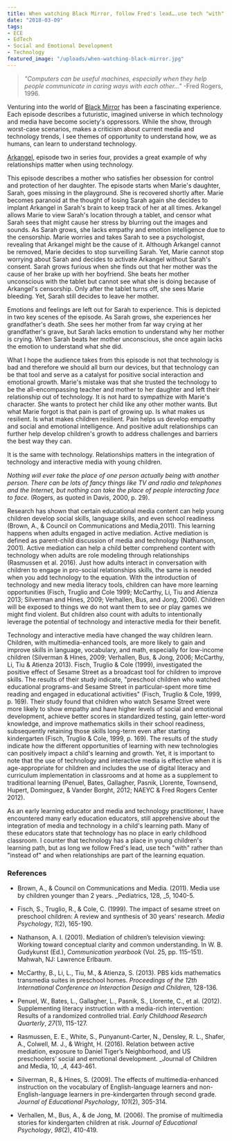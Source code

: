 ```yaml
---
title: When watching Black Mirror, follow Fred's lead….use tech "with" rather than "instead of"…
date: "2018-03-09"
tags: 
- ECE
- EdTech
- Social and Emotional Development
- Technology
featured_image: "/uploads/when-watching-black-mirror.jpg"
---
```

> _"Computers can be useful machines, especially when they help people communicate in caring ways with each other…"_ -Fred Rogers, 1996.

Venturing into the world of [Black Mirror](https://en.wikipedia.org/wiki/Black_Mirror) has been a fascinating experience. Each episode describes a futuristic, imagined universe in which technology and media have become society's oppressors. While the show, through worst-case scenarios, makes a criticism about current media and technology trends, I see themes of opportunity to understand how, we as humans, can learn to understand technology.

[Arkangel](https://en.wikipedia.org/wiki/Arkangel_(Black_Mirror)), episode two in series four, provides a great example of why relationships matter when using technology.

This episode describes a mother who satisfies her obsession for control and protection of her daughter. The episode starts when Marie's daughter, Sarah, goes missing in the playground. She is recovered shortly after. Marie becomes paranoid at the thought of losing Sarah again she decides to implant Arkangel in Sarah's brain to keep track of her at all times. Arkangel allows Marie to view Sarah's location through a tablet, and censor what Sarah sees that might cause her stress by blurring out the images and sounds. As Sarah grows, she lacks empathy and emotion intelligence due to the censorship. Marie worries and takes Sarah to see a psychologist, revealing that Arkangel might be the cause of it. Although Arkangel cannot be removed, Marie decides to stop surveilling Sarah. Yet, Marie cannot stop worrying about Sarah and decides to activate Arkangel without Sarah's consent. Sarah grows furious when she finds out that her mother was the cause of her brake up with her boyfriend. She beats her mother unconscious with the tablet but cannot see what she is doing because of Arkangel's censorship. Only after the tablet turns off, she sees Marie bleeding. Yet, Sarah still decides to leave her mother.

Emotions and feelings are left out for Sarah to experience. This is depicted in two key scenes of the episode. As Sarah grows, she experiences her grandfather's death. She sees her mother from far way crying at her grandfather's grave, but Sarah lacks emotion to understand why her mother is crying. When Sarah beats her mother unconscious, she once again lacks the emotion to understand what she did.

What I hope the audience takes from this episode is not that technology is bad and therefore we should all burn our devices, but that technology can be that tool and serve as a catalyst for positive social interaction and emotional growth. Marie's mistake was that she trusted the technology to be the all-encompassing teacher and mother to her daughter and left their relationship out of technology. It is not hard to sympathize with Marie's character. She wants to protect her child like any other mother wants. But what Marie forgot is that pain is part of growing up. Is what makes us resilient. Is what makes children resilient. Pain helps us develop empathy and social and emotional intelligence. And positive adult relationships can further help develop children's growth to address challenges and barriers the best way they can.

It is the same with technology. Relationships matters in the integration of technology and interactive media with young children.

_Nothing will ever take the place of one person actually being with another person. There can be lots of fancy things like TV and radio and telephones and the Internet, but nothing can take the place of people interacting face to face._ (Rogers, as quoted in Davis, 2000, p. 29).

Research has shown that certain educational media content can help young children develop social skills, language skills, and even school readiness (Brown, A., & Council on Communications and Media,2011). This learning happens when adults engaged in active mediation. Active mediation is defined as parent-child discussion of media and technology (Nathanson, 2001). Active mediation can help a child better comprehend content with technology when adults are role modeling through relationships (Rasmussen et al. 2016). Just how adults interact in conversation with children to engage in pro-social relationships skills, the same is needed when you add technology to the equation. With the introduction of technology and new media literacy tools, children can have more learning opportunities (Fisch, Truglio and Cole 1999; McCarthy, Li, Tiu and Atienza 2013; Silverman and Hines, 2009; Verhallen, Bus, and Jong, 2006). Children will be exposed to things we do not want them to see or play games we might find violent. But children also count with adults to intentionally leverage the potential of technology and interactive media for their benefit.

Technology and interactive media have changed the way children learn. Children, with multimedia-enhanced tools, are more likely to gain and improve skills in language, vocabulary, and math, especially for low-income children (Silverman & Hines, 2009; Verhallen, Bus, & Jong, 2006; McCarthy, Li, Tiu & Atienza 2013). Fisch, Truglio & Cole (1999), investigated the positive effect of Sesame Street as a broadcast tool for children to improve skills. The results of their study indicate, "preschool children who watched educational programs-and Sesame Street in particular-spent more time reading and engaged in educational activities" (Fisch, Truglio & Cole, 1999, p. 169). Their study found that children who watch Sesame Street were more likely to show empathy and have higher levels of social and emotional development, achieve better scores in standardized testing, gain letter-word knowledge, and improve mathematics skills in their school readiness, subsequently retaining those skills long-term even after starting kindergarten (Fisch, Truglio & Cole, 1999, p. 169). The results of the study indicate how the different opportunities of learning with new technologies can positively impact a child's learning and growth. Yet, it is important to note that the use of technology and interactive media is effective when it is age-appropriate for children and includes the use of digital literacy and curriculum implementation in classrooms and at home as a supplement to traditional learning (Penuel, Bates, Gallagher, Pasnik, Llorente, Townsend, Hupert, Dominguez, & Vander Borght, 2012; NAEYC & Fred Rogers Center 2012).

As an early learning educator and media and technology practitioner, I have encountered many early education educators, still apprehensive about the integration of media and technology in a child's learning path. Many of these educators state that technology has no place in early childhood classroom. I counter that technology has a place in young children's learning path, but as long we follow Fred's lead, use tech "with" rather than "instead of" and when relationships are part of the learning equation.

### References

* Brown, A., & Council on Communications and Media. (2011). Media use by children younger than 2 years. _Pediatrics, 128, _5, 1040-5.

* Fisch, S., Truglio, R., & Cole, C. (1999). The impact of sesame street on preschool children: A review and synthesis of 30 years' research. _Media Psychology_, _1_(2), 165-190.

* Nathanson, A. I. (2001). Mediation of children’s television viewing: Working toward conceptual clarity and common understanding. In W. B. Gudykunst (Ed.), _Communication yearbook_ (Vol. 25, pp. 115–151). Mahwah, NJ: Lawrence Erlbaum.

* McCarthy, B., Li, L., Tiu, M., & Atienza, S. (2013). PBS kids mathematics transmedia suites in preschool homes. _Proceedings of the 12th International Conference on Interaction Design and Children_, 128-136.

* Penuel, W., Bates, L., Gallagher, L., Pasnik, S., Llorente, C., et al. (2012). Supplementing literacy instruction with a media-rich intervention: Results of a randomized controlled trial. _Early Childhood Research Quarterly_, _27_(1), 115-127.

* Rasmussen, E. E., White, S., Punyanunt-Carter, N., Densley, R. L., Shafer, A., Colwell, M. J., & Wright, H. (2016). Relation between active mediation, exposure to Daniel Tiger’s Neighborhood, and US preschoolers’ social and emotional development. _Journal of Children and Media, 10, _4, 443-461.

* Silverman, R., & Hines, S. (2009). The effects of multimedia-enhanced instruction on the vocabulary of English-language learners and non-English-language learners in pre-kindergarten through second grade. _Journal of Educational Psychology_, _101_(2), 305-314.

* Verhallen, M., Bus, A., & de Jong, M. (2006). The promise of multimedia stories for kindergarten children at risk. _Journal of Educational Psychology_, _98_(2), 410-419.